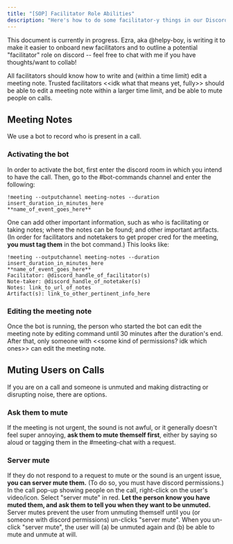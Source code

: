 ```yaml
---
title: "[SOP] Facilitator Role Abilities"
description: "Here's how to do some facilitator-y things in our Discord server. "
---
```

This document is currently in progress. Ezra, aka @helpy-boy, is writing it to make it easier to onboard new facilitators and to outline a potential "facilitator" role on discord -- feel free to chat with me if you have thoughts/want to collab!

All facilitators should know how to write and (within a time limit) edit a meeting note.
Trusted facilitators <<idk what that means yet, fully>> should be able to edit a meeting note within a larger time limit, and be able to mute people on calls. 

## Meeting Notes
We use a bot to record who is present in a call. 

### Activating the bot
In order to activate the bot, first enter the discord room in which you intend to have the call. Then, go to the #bot-commands channel and enter the following:
```
!meeting --outputchannel meeting-notes --duration insert_duration_in_minutes_here
**name_of_event_goes_here**
```
One can add other important information, such as who is facilitating or taking notes; where the notes can be found; and other important artifacts. (In order for facilitators and notetakers to get proper cred for the meeting, **you must tag them** in the bot command.) This looks like:
```
!meeting --outputchannel meeting-notes --duration insert_duration_in_minutes_here
**name_of_event_goes_here**
Facilitator: @discord_handle_of_facilitator(s)
Note-taker: @discord_handle_of_notetaker(s)
Notes: link_to_url_of_notes
Artifact(s): link_to_other_pertinent_info_here
```
### Editing the meeting note
Once the bot is running, the person who started the bot can edit the meeting note by editing command until 30 minutes after the duration's end. After that, only someone with <<some kind of permissions? idk which ones>> can edit the meeting note.


## Muting Users on Calls
If you are on a call and someone is unmuted and making distracting or disrupting noise, there are options. 

### Ask them to mute
If the meeting is not urgent, the sound is not awful, or it generally doesn't feel super annoying, **ask them to mute themself first**, either by saying so aloud or tagging them in the #meeting-chat with a request. 

### Server mute 
If they do not respond to a request to mute or the sound is an urgent issue, **you can server mute them.** (To do so, you must have discord permissions.) In the call pop-up showing people on the call, right-click on the user's video/icon. Select "server mute" in red. **Let the person know you have muted them, and ask them to tell you when they want to be unmuted.** Server mutes prevent the user from unmuting themself until you (or someone with discord permissions) un-clicks "server mute".  When you un-click "server mute", the user will (a) be unmuted again and (b) be able to mute and unmute at will.   
